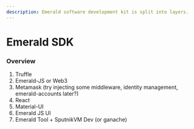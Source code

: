 ```yaml
---
description: Emerald software development kit is split into layers.
---
```


# Emerald SDK

### Overview

1. Truffle
2. Emerald-JS or Web3
3. Metamask \(try injecting some middleware, identity management, emerald-accounts later?\)
4. React
5. Material-UI
6. Emerald JS UI
7. Emerald Tool + SputnikVM Dev \(or ganache\)



